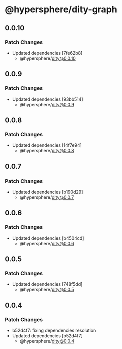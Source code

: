 # @hypersphere/dity-graph

## 0.0.10

### Patch Changes

- Updated dependencies [7fe62b8]
  - @hypersphere/dity@0.0.10

## 0.0.9

### Patch Changes

- Updated dependencies [93bb514]
  - @hypersphere/dity@0.0.9

## 0.0.8

### Patch Changes

- Updated dependencies [14f7e94]
  - @hypersphere/dity@0.0.8

## 0.0.7

### Patch Changes

- Updated dependencies [b190d29]
  - @hypersphere/dity@0.0.7

## 0.0.6

### Patch Changes

- Updated dependencies [b4504cd]
  - @hypersphere/dity@0.0.6

## 0.0.5

### Patch Changes

- Updated dependencies [748f5dd]
  - @hypersphere/dity@0.0.5

## 0.0.4

### Patch Changes

- b52d4f7: fixing dependencies resolution
- Updated dependencies [b52d4f7]
  - @hypersphere/dity@0.0.4
